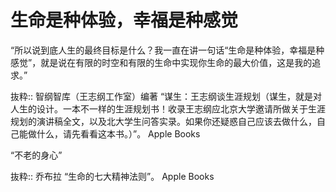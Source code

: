 # 生命是种体验，幸福是种感觉
“所以说到底人生的最终目标是什么？我一直在讲一句话“生命是种体验，幸福是种感觉”，就是说在有限的时空和有限的生命中实现你生命的最大价值，这是我的追求。”

抜粋:: 智纲智库（王志纲工作室）编著  “谋生：王志纲谈生涯规划（谋生，就是对人生的设计。一本不一样的生涯规划书！收录王志纲应北京大学邀请所做关于生涯规划的演讲稿全文，以及北大学生问答实录。如果你还疑惑自己应该去做什么，自己能做什么，请先看看这本书。）”。 Apple Books  


“不老的身心”

抜粋:: 乔布拉  “生命的七大精神法则”。 Apple Books  
